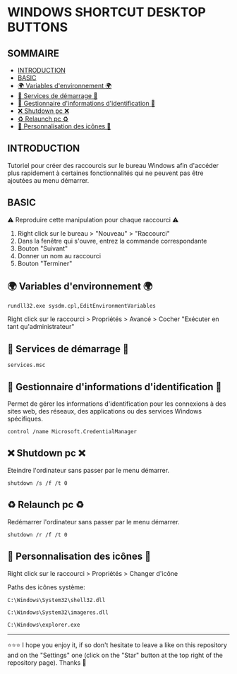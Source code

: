 # WINDOWS SHORTCUT DESKTOP BUTTONS

## SOMMAIRE
- [INTRODUCTION](#introduction)
- [BASIC](#basic)
- [🌍 Variables d'environnement 🌍](#variables-denvironnement)
- [🚀 Services de démarrage 🚀](#services-de-démarrage)
- [🔑 Gestionnaire d'informations d'identification 🔑](#gestionnaire-dinformations-didentification)
- [❌ Shutdown pc ❌](#shutdown-pc)
- [♻️ Relaunch pc ♻️](#relaunch-pc)
- [🎨 Personnalisation des icônes 🎨](#personnnalisation-des-icônes)

## INTRODUCTION
Tutoriel pour créer des raccourcis sur le bureau Windows afin d'accéder plus rapidement à certaines fonctionnalités qui ne peuvent pas être ajoutées au menu démarrer.

## BASIC
⚠️ Reproduire cette manipulation pour chaque raccourci ⚠️

1. Right click sur le bureau > "Nouveau" > "Raccourci"
2. Dans la fenêtre qui s'ouvre, entrez la commande correspondante
3. Bouton "Suivant"
4. Donner un nom au raccourci
5. Bouton "Terminer"

## 🌍 Variables d'environnement 🌍
```shell
rundll32.exe sysdm.cpl,EditEnvironmentVariables
```
Right click sur le raccourci > Propriétés > Avancé > Cocher "Exécuter en tant qu'administrateur"

## 🚀 Services de démarrage 🚀
```shell
services.msc
```

## 🔑 Gestionnaire d'informations d'identification 🔑
Permet de gérer les informations d'identification pour les connexions à des sites web, des réseaux, des applications ou des services Windows spécifiques.
```shell
control /name Microsoft.CredentialManager
```

## ❌ Shutdown pc ❌
Eteindre l'ordinateur sans passer par le menu démarrer.
```shell
shutdown /s /f /t 0
```

## ♻️ Relaunch pc ♻️
Redémarrer l'ordinateur sans passer par le menu démarrer.
```shell
shutdown /r /f /t 0
```

## 🎨 Personnalisation des icônes 🎨
Right click sur le raccourci > Propriétés > Changer d'icône

Paths des icônes système:
```shell
C:\Windows\System32\shell32.dll
```
```shell
C:\Windows\System32\imageres.dll
```
```shell
C:\Windows\explorer.exe
```

***

⭐⭐⭐ I hope you enjoy it, if so don't hesitate to leave a like on this repository and on the "Settings" one (click on the "Star" button at the top right of the repository page). Thanks 🤗
